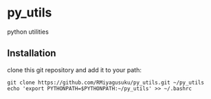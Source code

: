 # py_utils
python utilities 

## Installation

clone this git repository and add it to your path:

    git clone https://github.com/RMiyagusuku/py_utils.git ~/py_utils
    echo 'export PYTHONPATH=$PYTHONPATH:~/py_utils' >> ~/.bashrc
